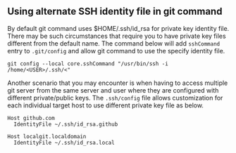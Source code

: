 ## Using alternate SSH identity file in git command

By default git command uses $HOME/.ssh/id_rsa for private key identity file. There may be such circumstances that require you to have private key files different from the default name. The command below will add `sshCommand` entry to `.git/config` and allow git command to use the specify identity file.

```
git config --local core.sshCommand "/usr/bin/ssh -i /home/<USER>/.ssh/<"
```

Another scenario that you may encounter is when having to access multiple git server from the same server and user where they are configured with different private/public keys. The `.ssh/config` file allows customization for each individual target host to use different private key file as below.

```
Host github.com
  IdentityFile ~/.ssh/id_rsa.github

Host localgit.localdomain
  IdentityFile ~/.ssh/id_rsa.local
```
